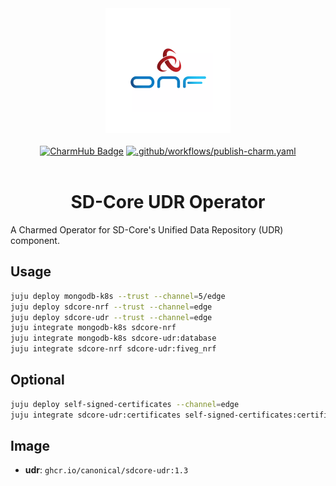 <div align="center">
  <img src="./icon.svg" alt="ONF Icon" width="200" height="200">
</div>
<br/>
<div align="center">
  <a href="https://charmhub.io/sdcore-udr"><img src="https://charmhub.io/sdcore-udr/badge.svg" alt="CharmHub Badge"></a>
  <a href="https://github.com/canonical/sdcore-udr-operator/actions/workflows/publish-charm.yaml">
    <img src="https://github.com/canonical/sdcore-udr-operator/actions/workflows/publish-charm.yaml/badge.svg?branch=main" alt=".github/workflows/publish-charm.yaml">
  </a>
  <br/>
  <br/>
  <h1>SD-Core UDR Operator</h1>
</div>

A Charmed Operator for SD-Core's Unified Data Repository (UDR) component. 

## Usage

```bash
juju deploy mongodb-k8s --trust --channel=5/edge
juju deploy sdcore-nrf --trust --channel=edge
juju deploy sdcore-udr --trust --channel=edge
juju integrate mongodb-k8s sdcore-nrf
juju integrate mongodb-k8s sdcore-udr:database
juju integrate sdcore-nrf sdcore-udr:fiveg_nrf
```

## Optional

```bash
juju deploy self-signed-certificates --channel=edge
juju integrate sdcore-udr:certificates self-signed-certificates:certificates
```

## Image

- **udr**: `ghcr.io/canonical/sdcore-udr:1.3`
